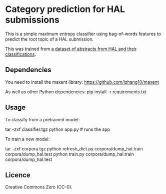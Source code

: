 Category prediction for HAL submissions
=======================================

This is a simple maximum entropy classifier
using bag-of-words features to predict the 
root topic of a HAL submission.

This was trained from [a dataset of abstracts from HAL
and their classifications](http://antonin.delpeuch.eu/haltopics/).

Dependencies
------------

You need to install the maxent library:
https://github.com/lzhang10/maxent

As well as other Python dependencies:
pip install -r requirements.txt

Usage
-----

To classify from a pretrained model:

   tar -zxf classifier.tgz
   python app.py # runs the app

To train a new model:

   tar -zxf corpora.tgz 
   python refresh\_dict.py corpora/dump\_hal.train corpora/dump\_hal.test
   python train.py corpora/dump\_hal.train corpora/dump\_hal.test


Licence
-------

Creative Commons Zero (CC-0).

